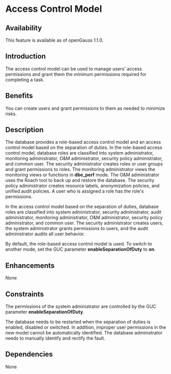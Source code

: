 # Access Control Model<a name="EN-US_TOPIC_0000001135403979"></a>

## Availability<a name="section65352835"></a>

This feature is available as of openGauss 1.1.0.

## Introduction<a name="section51304608"></a>

The access control model can be used to manage users' access permissions and grant them the minimum permissions required for completing a task.

## Benefits<a name="section59088296"></a>

You can create users and grant permissions to them as needed to minimize risks.

## Description<a name="section62032618"></a>

The database provides a role-based access control model and an access control model based on the separation of duties. In the role-based access control model, database roles are classified into system administrator, monitoring administrator, O&M administrator, security policy administrator, and common user. The security administrator creates roles or user groups and grant permissions to roles. The monitoring administrator views the monitoring views or functions in  **dbe\_perf**  mode. The O&M administrator uses the Roach tool to back up and restore the database. The security policy administrator creates resource labels, anonymization policies, and unified audit policies. A user who is assigned a role has the role's permissions.

In the access control model based on the separation of duties, database roles are classified into system administrator, security administrator, audit administrator, monitoring administrator, O&M administrator, security policy administrator, and common user. The security administrator creates users, the system administrator grants permissions to users, and the audit administrator audits all user behavior.

By default, the role-based access control model is used. To switch to another mode, set the GUC parameter  **enableSeparationOfDuty**  to  **on**.

## Enhancements<a name="section21422657"></a>

None

## Constraints<a name="section06531946143616"></a>

The permissions of the system administrator are controlled by the GUC parameter  **enableSeparationOfDuty**.

The database needs to be restarted when the separation of duties is enabled, disabled or switched. In addition, improper user permissions in the new model cannot be automatically identified. The database administrator needs to manually identify and rectify the fault.

## Dependencies<a name="section58586189"></a>

None

